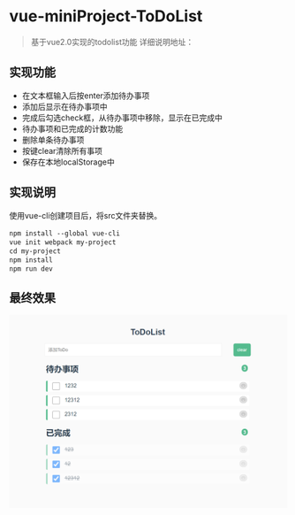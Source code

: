 # vue-miniProject-ToDoList

> 基于vue2.0实现的todolist功能
> 详细说明地址：
## 实现功能
- 在文本框输入后按enter添加待办事项
- 添加后显示在待办事项中
- 完成后勾选check框，从待办事项中移除，显示在已完成中
- 待办事项和已完成的计数功能
- 删除单条待办事项
- 按键clear清除所有事项
- 保存在本地localStorage中

## 实现说明
使用vue-cli创建项目后，将src文件夹替换。
```
npm install --global vue-cli
vue init webpack my-project
cd my-project
npm install
npm run dev
```

## 最终效果
![image](./整体效果.PNG)
